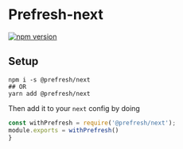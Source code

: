 # Prefresh-next

[![npm version](https://badgen.net/npm/v/@prefresh/next)](https://www.npmjs.com/package/@prefresh/next)

## Setup

```
npm i -s @prefresh/next
## OR
yarn add @prefresh/next 
```

Then add it to your `next` config by doing

```js
const withPrefresh = require('@prefresh/next');
module.exports = withPrefresh()
}
```
